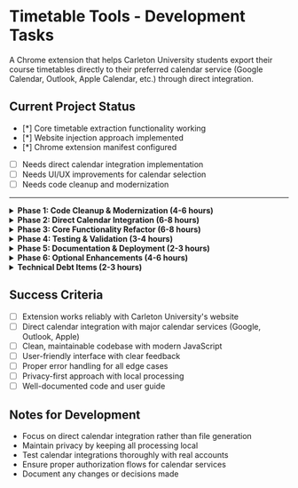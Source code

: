 # Timetable Tools - Development Tasks

A Chrome extension that helps Carleton University students export their course timetables directly to their preferred calendar service (Google Calendar, Outlook, Apple Calendar, etc.) through direct integration.

## Current Project Status
- [*] Core timetable extraction functionality working
- [*] Website injection approach implemented
- [*] Chrome extension manifest configured
- [ ] Needs direct calendar integration implementation
- [ ] Needs UI/UX improvements for calendar selection
- [ ] Needs code cleanup and modernization

---

<details>
<summary><strong>Phase 1: Code Cleanup & Modernization (4-6 hours)</strong></summary>

### Modernize JavaScript code (2-3 hours)
- [ ] **Convert to ES6+ syntax**
  <details>
  <summary>Details</summary>
  > **What**: Update carleton-timetables.js to use modern JavaScript features
  > **Why**: Makes code more readable and maintainable
  > **How**: Replace var with const/let, convert functions to arrow functions, use template literals
  </details>

- [ ] **Use async/await instead of callbacks**
  <details>
  <summary>Details</summary>
  > **What**: Replace callback-based code with async/await for better readability
  > **Why**: Async/await is easier to read and debug than nested callbacks
  > **How**: Convert functions that use callbacks to use async/await instead
  </details>

- [ ] **Implement proper error handling**
  <details>
  <summary>Details</summary>
  > **What**: Add comprehensive error handling throughout the codebase
  > **Why**: Currently errors can cause the extension to fail silently
  > **How**: Add try-catch blocks and proper error logging
  </details>

### Clean up code structure (2-3 hours)
- [ ] **Remove all console.log statements**
  <details>
  <summary>Details</summary>
  > **What**: Remove all debug console.log, console.error, and console.warn statements
  > **Why**: Debug code shouldn't be in production and clutters the console
  > **How**: Search for all console statements and remove them, or replace with proper logging
  </details>

- [ ] **Add proper JSDoc comments**
  <details>
  <summary>Details</summary>
  > **What**: Add documentation comments to all functions explaining what they do
  > **Why**: Makes the code easier to understand for new developers
  > **How**: Add /** */ comments above each function describing parameters, return values, and purpose
  </details>

- [ ] **Implement consistent naming conventions**
  <details>
  <summary>Details</summary>
  > **What**: Ensure all variables, functions, and files follow consistent naming patterns
  > **Why**: Makes code more readable and professional
  > **How**: Use camelCase for variables/functions, PascalCase for classes, kebab-case for files
  </details>

- [ ] **Add input validation**
  <details>
  <summary>Details</summary>
  > **What**: Add checks to ensure data is valid before processing it
  > **Why**: Prevents crashes and unexpected behavior from invalid data
  > **How**: Add checks for null/undefined values, validate data types, and handle edge cases
  </details>

</details>

<details>
<summary><strong>Phase 2: Direct Calendar Integration (6-8 hours)</strong></summary>

### Implement calendar service integration (4-5 hours)
- [ ] **Create calendar service selection UI**
  <details>
  <summary>Details</summary>
  > **What**: Design an interface for users to select their preferred calendar service
  > **Why**: Users need to choose where to export their timetable
  > **How**: Create a modal or dropdown with options for Google Calendar, Outlook, Apple Calendar, etc.
  </details>

- [ ] **Implement Google Calendar integration**
  <details>
  <summary>Details</summary>
  > **What**: Add direct integration with Google Calendar API
  > **Why**: Many students use Google Calendar as their primary calendar
  > **How**: Use Google Calendar API to create events directly in the user's calendar
  </details>

- [ ] **Implement Outlook calendar integration**
  <details>
  <summary>Details</summary>
  > **What**: Add direct integration with Outlook/Microsoft Calendar
  > **Why**: Many students use Outlook for academic purposes
  > **How**: Use Microsoft Graph API to create events in Outlook calendar
  </details>

- [ ] **Implement Apple Calendar integration**
  <details>
  <summary>Details</summary>
  > **What**: Add support for Apple Calendar users
  > **Why**: Mac users often prefer Apple Calendar
  > **How**: Use Apple Calendar API or generate calendar files for import
  </details>

- [ ] **Add ICS file as fallback option**
  <details>
  <summary>Details</summary>
  > **What**: Keep ICS file generation as an option for other calendar services
  > **Why**: Not all calendar services have direct API integration
  > **How**: Generate ICS files for services without direct API access
  </details>

### Enhance injected UI (2-3 hours)
- [ ] **Design contextual export button**
  <details>
  <summary>Details</summary>
  > **What**: Create a clean, contextual export button that appears on Carleton timetable pages
  > **Why**: The button should look native to the page and be easily discoverable
  > **How**: Design a button that matches Carleton's UI style and position it prominently
  </details>

- [ ] **Add loading states and progress indicators**
  <details>
  <summary>Details</summary>
  > **What**: Show users exactly what step the extension is on during extraction and integration
  > **Why**: Users need feedback to know the extension is working
  > **How**: Display step-by-step progress like "Extracting courses...", "Connecting to Google Calendar...", "Importing events..."
  </details>

- [ ] **Implement proper error messaging**
  <details>
  <summary>Details</summary>
  > **What**: Show user-friendly error messages when something goes wrong
  > **Why**: Current error messages are technical and confusing
  > **How**: Create simple, actionable error messages like "Please authorize calendar access"
  </details>

- [ ] **Add success confirmation**
  <details>
  <summary>Details</summary>
  > **What**: Show a clear success message when calendar import completes
  > **Why**: Users need to know the import worked
  > **How**: Display a success message with confirmation and link to view calendar
  </details>

</details>

<details>
<summary><strong>Phase 3: Core Functionality Refactor (6-8 hours)</strong></summary>

### Modularize timetable logic (4-5 hours)
- [ ] **Break down carleton-timetables.js into smaller, focused functions**
  <details>
  <summary>Details</summary>
  > **What**: Split the large 473-line file into smaller, more manageable functions
  > **Why**: The current file is too large and does too many things, making it hard to understand and maintain
  > **How**: Identify logical sections (extraction, calendar integration, UI) and split them into separate functions
  </details>

- [ ] **Create TimetableExtractor class**
  <details>
  <summary>Details</summary>
  > **What**: Create a class that handles all the timetable extraction logic
  > **Why**: Encapsulate the extraction logic and make it more organized and testable
  > **How**: Move extraction functions into a class with methods like extract(), parseCourses(), etc.
  </details>

- [ ] **Create CalendarIntegrator class**
  <details>
  <summary>Details</summary>
  > **What**: Create a class that handles direct calendar service integration
  > **Why**: Separate calendar integration from extraction logic for better organization
  > **How**: Move calendar-related functions into a class with methods like integrateWithGoogle(), integrateWithOutlook(), etc.
  </details>

- [ ] **Add proper error handling**
  <details>
  <summary>Details</summary>
  > **What**: Add try-catch blocks and proper error messages throughout the extraction and integration process
  > **Why**: Currently the extension can fail silently or with unclear error messages
  > **How**: Wrap each major operation in try-catch and provide user-friendly error messages
  </details>

### Improve state management (2-3 hours)
- [ ] **Replace complex session storage with simple state machine**
  <details>
  <summary>Details</summary>
  > **What**: Replace the complex session storage system with a simple state machine
  > **Why**: Current state management is hard to follow and error-prone
  > **How**: Create a simple state enum (IDLE, EXTRACTING, INTEGRATING, COMPLETE, ERROR) and manage transitions
  </details>

- [ ] **Implement proper loading states**
  <details>
  <summary>Details</summary>
  > **What**: Add visual feedback when the extension is working
  > **Why**: Users need to know the extension is working and not frozen
  > **How**: Show loading spinners, progress bars, or status messages during extraction and integration
  </details>

- [ ] **Handle edge cases (no courses, network errors, etc.)**
  <details>
  <summary>Details</summary>
  > **What**: Add handling for scenarios like no courses enrolled, network failures, or invalid data
  > **Why**: The extension should gracefully handle all possible scenarios
  > **How**: Add checks for empty course lists, network timeouts, and provide helpful error messages
  </details>

</details>

<details>
<summary><strong>Phase 4: Testing & Validation (3-4 hours)</strong></summary>

### Test core functionality (2-3 hours)
- [ ] **Test timetable extraction on Carleton site**
  <details>
  <summary>Details</summary>
  > **What**: Test the extension on the actual Carleton University website
  > **Why**: Need to ensure it works with the real website, not just in isolation
  > **How**: Load the extension in Chrome, go to Carleton's site, and test the export feature
  </details>

- [ ] **Test direct calendar integrations**
  <details>
  <summary>Details</summary>
  > **What**: Test that events are properly created in each calendar service
  > **Why**: Users need to verify their schedule appears correctly in their chosen calendar
  > **How**: Test Google Calendar, Outlook, and Apple Calendar integrations with real accounts
  </details>

- [ ] **Verify term detection logic**
  <details>
  <summary>Details</summary>
  > **What**: Test that the extension correctly detects the current academic term
  > **Why**: Users need the correct term to be selected automatically
  > **How**: Test during different times of year to ensure term detection works correctly
  </details>

### Error handling tests (1-2 hours)
- [ ] **Test with no courses enrolled**
  <details>
  <summary>Details</summary>
  > **What**: Test what happens when a user has no courses enrolled for the selected term
  > **Why**: Need to handle this edge case gracefully
  > **How**: Create a test scenario where no courses are found and verify proper error message
  </details>

- [ ] **Test calendar authorization failures**
  <details>
  <summary>Details</summary>
  > **What**: Test how the extension behaves when calendar access is denied
  > **Why**: Users might not authorize calendar access
  > **How**: Test with revoked permissions and verify proper error handling
  </details>

- [ ] **Test with network failures**
  <details>
  <summary>Details</summary>
  > **What**: Test how the extension behaves when calendar services are unavailable
  > **Why**: Network issues can cause calendar integration to fail
  > **How**: Simulate slow network or service outages and test error handling
  </details>

</details>

<details>
<summary><strong>Phase 5: Documentation & Deployment (2-3 hours)</strong></summary>

### Update documentation (1-2 hours)
- [ ] **Rewrite README.md with clear project description**
  <details>
  <summary>Details</summary>
  > **What**: Update the README to clearly describe what the extension does and how to use it
  > **Why**: Users and developers need accurate documentation
  > **How**: Add clear description, features list, installation instructions, and usage guide
  </details>

- [ ] **Add installation instructions**
  <details>
  <summary>Details</summary>
  > **What**: Create clear step-by-step installation instructions
  > **Why**: Users need to know how to install the extension
  > **How**: Add instructions for both Chrome Web Store and manual installation
  </details>

- [ ] **Document API/function usage**
  <details>
  <summary>Details</summary>
  > **What**: Document how to use the main functions and classes
  > **Why**: Future developers need to understand how the code works
  > **How**: Add JSDoc comments and create API documentation
  </details>

- [ ] **Create user guide**
  <details>
  <summary>Details</summary>
  > **What**: Create a simple guide for end users
  > **Why**: Users need to know how to use the extension
  > **How**: Create a simple guide with screenshots and step-by-step instructions
  </details>

### Prepare for deployment (1-1 hours)
- [ ] **Update manifest.json version**
  <details>
  <summary>Details</summary>
  > **What**: Increment the version number in manifest.json
  > **Why**: Chrome Web Store requires version updates for new releases
  > **How**: Update the version field in manifest.json (e.g., from 2.5.8.0 to 2.6.0.0)
  </details>

- [ ] **Test in Chrome Web Store**
  <details>
  <summary>Details</summary>
  > **What**: Test the extension as it would appear in the Chrome Web Store
  > **Why**: Ensure the extension works properly when installed from the store
  > **How**: Package the extension and test installation from a .crx file
  </details>

- [ ] **Create release notes**
  <details>
  <summary>Details</summary>
  > **What**: Document what changes were made in this version
  > **Why**: Users need to know what's new or fixed
  > **How**: Create a CHANGELOG.md or update release notes with key changes
  </details>

</details>

<details>
<summary><strong>Phase 6: Optional Enhancements (4-6 hours)</strong></summary>

### Performance optimizations (2-3 hours)
- [ ] **Minimize bundle size**
  <details>
  <summary>Details</summary>
  > **What**: Reduce the total size of the extension files
  > **Why**: Smaller extensions load faster and use less memory
  > **How**: Remove unused code, minify JavaScript/CSS, optimize images
  </details>

- [ ] **Optimize DOM queries**
  <details>
  <summary>Details</summary>
  > **What**: Make DOM element selection more efficient
  > **Why**: Faster DOM queries improve extension performance
  > **How**: Cache DOM elements, use more specific selectors, avoid repeated queries
  </details>

- [ ] **Implement caching where appropriate**
  <details>
  <summary>Details</summary>
  > **What**: Cache frequently accessed data to avoid repeated operations
  > **Why**: Caching can significantly improve performance
  > **How**: Cache term data, user preferences, and other frequently accessed information
  </details>

### Additional features (2-3 hours)
- [ ] **Add support for other universities (if needed)**
  <details>
  <summary>Details</summary>
  > **What**: Extend the extension to work with other university websites
  > **Why**: Could expand the user base beyond Carleton University
  > **How**: Create modular extractors for different university systems
  </details>

- [ ] **Implement batch export for multiple terms**
  <details>
  <summary>Details</summary>
  > **What**: Allow users to export multiple terms at once
  > **Why**: Some users want their entire academic schedule
  > **How**: Add checkboxes for multiple terms and integrate all courses into calendar
  </details>

- [ ] **Add calendar sync options**
  <details>
  <summary>Details</summary>
  > **What**: Allow users to sync existing calendar events or update them
  > **Why**: Users might want to update their schedule when courses change
  > **How**: Add options to update existing events or sync with current calendar
  </details>

</details>

<details>
<summary><strong>Technical Debt Items (2-3 hours)</strong></summary>

### Security improvements (1-2 hours)
- [ ] **Audit permissions in manifest.json**
  <details>
  <summary>Details</summary>
  > **What**: Review all permissions requested by the extension
  > **Why**: Only request permissions that are actually needed for security
  > **How**: Check each permission and remove any that aren't essential
  </details>

- [ ] **Implement Content Security Policy**
  <details>
  <summary>Details</summary>
  > **What**: Add CSP headers to prevent XSS attacks
  > **Why**: Improves security by restricting what scripts can run
  > **How**: Add appropriate CSP headers in manifest.json
  </details>

- [ ] **Validate all user inputs**
  <details>
  <summary>Details</summary>
  > **What**: Add validation for any data entered by users
  > **Why**: Prevents security vulnerabilities from malicious input
  > **How**: Add input validation for settings, term selection, etc.
  </details>

### Privacy & Accessibility (1-1 hours)
- [ ] **Ensure all processing happens locally**
  <details>
  <summary>Details</summary>
  > **What**: Verify that no user data is sent to external servers
  > **Why**: Privacy is a core principle of the extension
  > **How**: Audit all network requests and ensure data stays local
  </details>

- [ ] **Add ARIA labels**
  <details>
  <summary>Details</summary>
  > **What**: Add accessibility labels to UI elements
  > **Why**: Makes the extension usable by people with disabilities
  > **How**: Add aria-label attributes to buttons, inputs, and other interactive elements
  </details>

- [ ] **Ensure keyboard navigation**
  <details>
  <summary>Details</summary>
  > **What**: Make sure all functionality can be accessed via keyboard
  > **Why**: Some users rely on keyboard navigation
  > **How**: Test tab order and ensure all buttons/links are keyboard accessible
  </details>

</details>

## Success Criteria
- [ ] Extension works reliably with Carleton University's website
- [ ] Direct calendar integration with major calendar services (Google, Outlook, Apple)
- [ ] Clean, maintainable codebase with modern JavaScript
- [ ] User-friendly interface with clear feedback
- [ ] Proper error handling for all edge cases
- [ ] Privacy-first approach with local processing
- [ ] Well-documented code and user guide

## Notes for Development
- Focus on direct calendar integration rather than file generation
- Maintain privacy by keeping all processing local
- Test calendar integrations thoroughly with real accounts
- Ensure proper authorization flows for calendar services
- Document any changes or decisions made 
